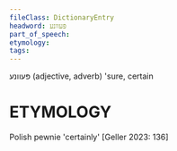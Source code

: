 ```yaml
---
fileClass: DictionaryEntry
headword: פּעוונע
part_of_speech: 
etymology: 
tags: 
---
```

פּעוונע
(adjective, adverb)
'sure, certain

ETYMOLOGY
===========
Polish pewnie 'certainly'
[Geller 2023: 136]